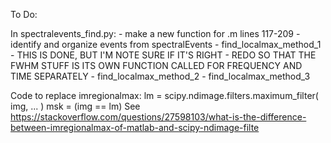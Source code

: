 To Do:

In spectralevents_find.py:
	- make a new function for .m lines 117-209
		- identify and organize events from spectralEvents
	- find_localmax_method_1 
		- THIS IS DONE, BUT I'M NOTE SURE IF IT'S RIGHT
		- REDO SO THAT THE FWHM STUFF IS ITS OWN FUNCTION
			CALLED FOR FREQUENCY AND TIME SEPARATELY 
	- find_localmax_method_2
	- find_localmax_method_3

Code to replace imregionalmax:
 lm = scipy.ndimage.filters.maximum_filter( img, ... )
 msk = (img == lm)
 See https://stackoverflow.com/questions/27598103/what-is-the-difference-between-imregionalmax-of-matlab-and-scipy-ndimage-filte